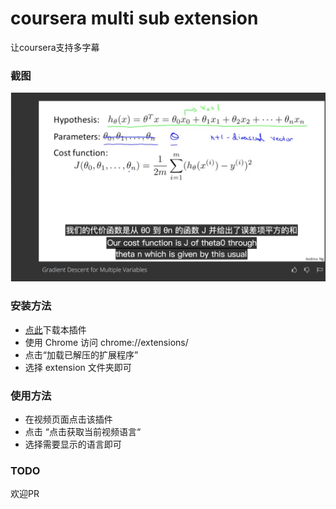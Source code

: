 # coursera multi sub extension
让coursera支持多字幕



### 截图

![使用截图](images/1.png)



### 安装方法

* [点此](extension.crx)下载本插件
* 使用 Chrome 访问 chrome://extensions/
* 点击“加载已解压的扩展程序”
* 选择 extension 文件夹即可



### 使用方法

* 在视频页面点击该插件
* 点击 “点击获取当前视频语言“
* 选择需要显示的语言即可



### TODO

欢迎PR
